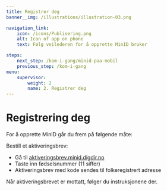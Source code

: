 ```yaml
---
title: Registrer deg
banner__img: /illustrations/illustration-03.png

navigation_link:
    icon: /icons/Publisering.png
    alt: Icon of app on phone
    text: Følg veilederen for å opprette MinID bruker

steps:
    next_step: /kom-i-gang/minid-paa-mobil
    previous_step: /kom-i-gang
menu:
    supervisor:
        weight: 2
        name: 2. Registrer deg
---
```


# Registrering deg

For å opprette MinID går du frem på følgende måte:   

Bestill et aktiveringsbrev:
- Gå til [aktiveringsbrev.minid.digdir.no](https://aktiveringsbrev.minid.digdir.no/order)  
- Taste inn fødselsnummer (11 siffer) 
- Aktiveringsbrev med kode sendes til folkeregistrert adresse

Når aktiveringsbrevet er mottatt, følger du instruksjonene der. 